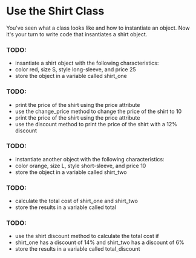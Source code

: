 
# Use the Shirt Class

You've seen what a class looks like and how to instantiate an object. Now it's your turn to write code that insantiates a shirt object.

### TODO:
- insantiate a shirt object with the following characteristics:
- color red, size S, style long-sleeve, and price 25
- store the object in a variable called shirt_one

### TODO:
- print the price of the shirt using the price attribute
- use the change_price method to change the price of the shirt to 10
- print the price of the shirt using the price attribute
- use the discount method to print the price of the shirt with a 12% discount

### TODO:
- instantiate another object with the following characteristics:
- color orange, size L, style short-sleeve, and price 10
- store the object in a variable called shirt_two

### TODO:
- calculate the total cost of shirt_one and shirt_two
- store the results in a variable called total

### TODO:
- use the shirt discount method to calculate the total cost if
- shirt_one has a discount of 14% and shirt_two has a discount of 6%
- store the results in a variable called total_discount

